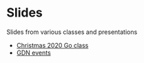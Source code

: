 # Slides
Slides from various classes and presentations

- [Christmas 2020 Go class](lectures-notes/README.md)
- [GDN events](lectures-notes/gobridge/README.md)
